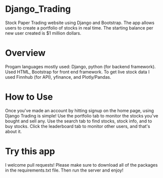 # Django_Trading
Stock Paper Trading website using Django and Bootstrap. The app allows users to create a portfolio of stocks in real time. The starting balance per new user created is $1 million dollars.

# Overview
Progam languages mostly used: Django, python (for backend framework). Used HTML, Bootstrap for front end framework. To get live stock data I used Finnhub (for API), yfinance, and Plotly/Pandas.

# How to Use
Once you've made an account by hitting signup on the home page, using Django Trading is simple! Use the portfolio tab to monitor the stocks you've bought and sell any. Use the search tab to find stocks, stock info, and to buy stocks. Click the leaderboard tab to monitor other users, and that's about it.

# Try this app
I welcome pull requests! Please make sure to download all of the packages in the requirements.txt file. Then run the server and enjoy!
